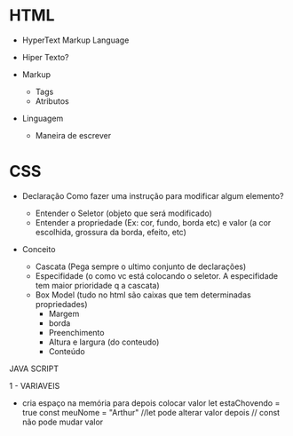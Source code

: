 # HTML
- HyperText Markup Language

- Hiper Texto?
- Markup
  - Tags
  - Atributos
- Linguagem
  - Maneira de escrever

# CSS
- Declaração 
  Como fazer uma instrução para modificar algum elemento?
  - Entender o Seletor (objeto que será modificado)
  - Entender a propriedade (Ex: cor, fundo, borda etc) e valor (a cor escolhida, grossura da borda, efeito, etc)

- Conceito
  - Cascata (Pega sempre o ultimo conjunto de declarações)
  - Especifidade (o como vc está colocando o seletor. A especifidade tem maior prioridade q a cascata)
  - Box Model (tudo no html são caixas que tem determinadas propriedades)
      - Margem
      - borda
      - Preenchimento
      - Altura e largura (do conteudo)
      - Conteúdo


JAVA SCRIPT

1 - VARIAVEIS
   - cria espaço na memória para depois colocar valor
   let estaChovendo = true
   const meuNome = "Arthur"
  //let pode alterar valor depois
  // const não pode mudar valor


